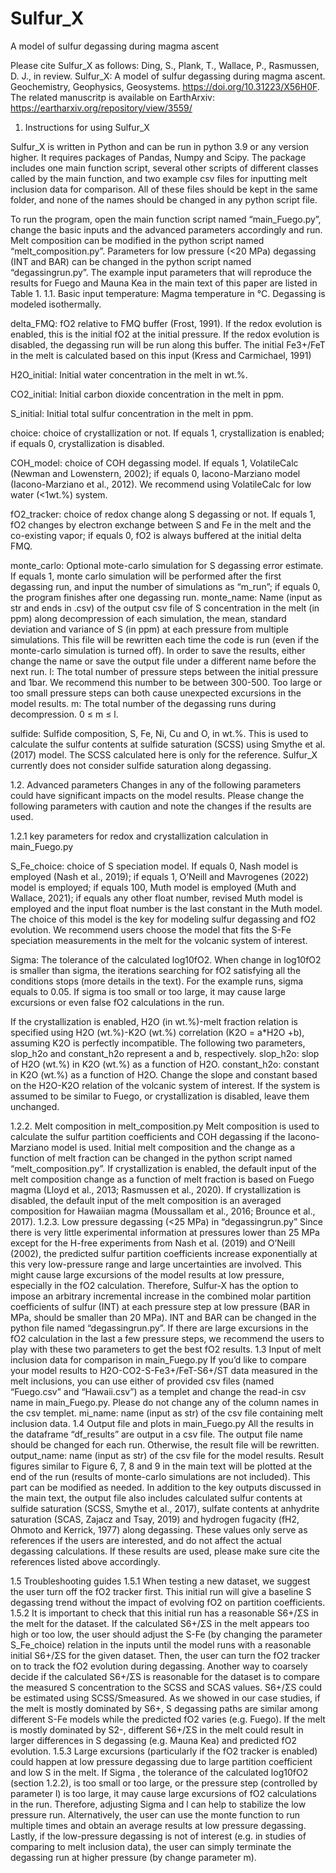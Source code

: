 # Sulfur_X
A model of sulfur degassing during magma ascent

Please cite Sulfur_X as follows:
Ding, S., Plank, T., Wallace, P., Rasmussen, D. J., in review. Sulfur_X: A model of sulfur degassing during magma ascent. Geochemistry, Geophysics, Geosystems. 
https://doi.org/10.31223/X56H0F. The related manuscritp is available on EarthArxiv: https://eartharxiv.org/repository/view/3559/

1.	Instructions for using Sulfur_X

Sulfur_X is written in Python and can be run in python 3.9 or any version higher. It requires packages of Pandas, Numpy and Scipy. The package includes one main function script, several other scripts of different classes called by the main function, and two example csv files for inputting melt inclusion data for comparison. All of these files should be kept in the same folder, and none of the names should be changed in any python script file. 

To run the program, open the main function script named “main_Fuego.py”, change the basic inputs and the advanced parameters accordingly and run. Melt composition can be modified in the python script named “melt_composition.py”. Parameters for low pressure (<20 MPa) degassing (INT and BAR) can be changed in the python script named “degassingrun.py”. The example input parameters that will reproduce the results for Fuego and Mauna Kea in the main text of this paper are listed in Table 1. 
1.1.	Basic input
temperature: Magma temperature in °C. Degassing is modeled isothermally. 

delta_FMQ: fO2 relative to FMQ buffer (Frost, 1991). If the redox evolution is enabled, this is the initial fO2 at the initial pressure. If the redox evolution is disabled, the degassing run will be run along this buffer. The initial Fe3+/FeT in the melt is calculated based on this input (Kress and Carmichael, 1991)

H2O_initial: Initial water concentration in the melt in wt.%.

CO2_initial: Initial carbon dioxide concentration in the melt in ppm.

S_initial: Initial total sulfur concentration in the melt in ppm.

choice: choice of crystallization or not. If equals 1, crystallization is enabled; if equals 0, crystallization is disabled. 

COH_model: choice of COH degassing model. If equals 1, VolatileCalc (Newman and Lowenstern, 2002); if equals 0, Iacono-Marziano model (Iacono-Marziano et al., 2012). We recommend using VolatileCalc for low water (<1wt.%) system.

fO2_tracker: choice of redox change along S degassing or not. If equals 1, fO2 changes by electron exchange between S and Fe in the melt and the co-existing vapor; if equals 0, fO2 is always buffered at the initial delta FMQ.

monte_carlo: Optional mote-carlo simulation for S degassing error estimate. If equals 1, monte carlo simulation will be performed after the first degassing run, and input the number of simulations as “m_run”; if equals 0, the program finishes after one degassing run. monte_name: Name (input as str and ends in .csv) of the output csv file of S concentration in the melt (in ppm) along decompression of each simulation, the mean, standard deviation and variance of S (in ppm) at each pressure from multiple simulations. This file will be rewritten each time the code is run (even if the monte-carlo simulation is turned off). In order to save the results, either change the name or save the output file under a different name before the next run. 
l: The total number of pressure steps between the initial pressure and 1bar. We recommend this number to be between 300-500. Too large or too small pressure steps can both cause unexpected excursions in the model results.
m: The total number of the degassing runs during decompression. 0 ≤ m ≤ l.

sulfide: Sulfide composition, S, Fe, Ni, Cu and O, in wt.%. This is used to calculate the sulfur contents at sulfide saturation (SCSS) using Smythe et al. (2017) model. The SCSS calculated here is only for the reference. Sulfur_X currently does not consider sulfide saturation along degassing.

1.2.	 Advanced parameters
Changes in any of the following parameters could have significant impacts on the model results. Please change the following parameters with caution and note the changes if the results are used.

1.2.1 key parameters for redox and crystallization calculation in main_Fuego.py

S_Fe_choice: choice of S speciation model. If equals 0, Nash model is employed (Nash et al., 2019); if equals 1, O’Neill and Mavrogenes (2022) model is employed; if equals 100, Muth model is employed (Muth and Wallace, 2021); if equals any other float number, revised Muth model is employed and the input float number is the last constant in the Muth model. The choice of this model is the key for modeling sulfur degassing and fO2 evolution. We recommend users choose the model that fits the S-Fe speciation measurements in the melt for the volcanic system of interest.

Sigma: The tolerance of the calculated log10fO2. When change in log10fO2 is smaller than sigma, the iterations searching for fO2 satisfying all the conditions stops (more details in the text). For the example runs, sigma equals to 0.05. If sigma is too small or too large, it may cause large excursions or even false fO2 calculations in the run.

If the crystallization is enabled, H2O (in wt.%)-melt fraction relation is specified using H2O (wt.%)-K2O (wt.%) correlation (K2O = a*H2O +b), assuming K2O is perfectly incompatible. The following two parameters, slop_h2o and constant_h2o represent a and b, respectively. 
slop_h2o: slop of H2O (wt.%) in K2O (wt.%) as a function of H2O.
constant_h2o: constant in K2O (wt.%) as a function of H2O. 
Change the slope and constant based on the H2O-K2O relation of the volcanic system of interest. If the system is assumed to be similar to Fuego, or crystallization is disabled, leave them unchanged. 

1.2.2. Melt composition in melt_composition.py
Melt composition is used to calculate the sulfur partition coefficients and COH degassing if the Iacono-Marziano model is used. Initial melt composition and the change as a function of melt fraction can be changed in the python script named “melt_composition.py”. If crystallization is enabled, the default input of the melt composition change as a function of melt fraction is based on Fuego magma (Lloyd et al., 2013; Rasmussen et al., 2020). If crystallization is disabled, the default input of the melt composition is an averaged composition for Hawaiian magma (Moussallam et al., 2016; Brounce et al., 2017). 
1.2.3. Low pressure degassing (<25 MPa) in “degassingrun.py”
Since there is very little experimental information at pressures lower than 25 MPa except for the H-free experiments from Nash et al. (2019) and O’Neill (2002), the predicted sulfur partition coefficients increase exponentially at this very low-pressure range and large uncertainties are involved. This might cause large excursions of the model results at low pressure, especially in the fO2 calculation. Therefore, Sulfur-X has the option to impose an arbitrary incremental increase in the combined molar partition coefficients of sulfur (INT) at each pressure step at low pressure (BAR in MPa, should be smaller than 20 MPa). INT and BAR can be changed in the python file named “degassingrun.py”. If there are large excursions in the fO2 calculation in the last a few pressure steps, we recommend the users to play with these two parameters to get the best fO2 results.
1.3 Input of melt inclusion data for comparison in main_Fuego.py
If you’d like to compare your model results to H2O-CO2-S-Fe3+/FeT-S6+/ST data measured in the melt inclusions, you can use either of provided csv files (named “Fuego.csv” and “Hawaii.csv”) as a templet and change the read-in csv name in main_Fuego.py. Please do not change any of the column names in the csv templet. 
mi_name: name (input as str) of the csv file containing melt inclusion data. 
1.4 Output file and plots in main_Fuego.py
All the results in the dataframe “df_results” are output in a csv file. The output file name should be changed for each run. Otherwise, the result file will be rewritten.
output_name: name (input as str) of the csv file for the model results. 
Result figures similar to Figure 6, 7, 8 and 9 in the main text will be plotted at the end of the run (results of monte-carlo simulations are not included). This part can be modified as needed. 
In addition to the key outputs discussed in the main text, the output file also includes calculated sulfur contents at sulfide saturation (SCSS, Smythe et al., 2017), sulfate contents at anhydrite saturation (SCAS, Zajacz and Tsay, 2019) and hydrogen fugacity (fH2, Ohmoto and Kerrick, 1977) along degassing. These values only serve as references if the users are interested, and do not affect the actual degassing calculations. If these results are used, please make sure cite the references listed above accordingly. 
 
1.5 Troubleshooting guides
1.5.1 When testing a new dataset, we suggest the user turn off the fO2 tracker first. This initial run will give a baseline S degassing trend without the impact of evolving fO2 on partition coefficients. 
1.5.2 It is important to check that this initial run has a reasonable S6+/ΣS in the melt for the dataset. If the calculated S6+/ΣS in the melt appears too high or too low, the user should adjust the S-Fe (by changing the parameter S_Fe_choice) relation in the inputs until the model runs with a reasonable initial S6+/ΣS for the given dataset. Then, the user can turn the fO2 tracker on to track the fO2 evolution during degassing. Another way to coarsely decide if the calculated S6+/ΣS is reasonable for the dataset is to compare the measured S concentration to the SCSS and SCAS values. S6+/ΣS could be estimated using SCSS/Smeasured. As we showed in our case studies, if the melt is mostly dominated by S6+, S degassing paths are similar among different S-Fe models while the predicted fO2 varies (e.g. Fuego). If the melt is mostly dominated by S2-, different S6+/ΣS in the melt could result in larger differences in S degassing (e.g. Mauna Kea) and predicted fO2 evolution. 
1.5.3 Large excursions (particularly if the fO2 tracker is enabled) could happen at low pressure degassing due to large partition coefficient and low S in the melt. If Sigma , the tolerance of the calculated log10fO2 (section 1.2.2), is too small or too large, or the pressure step (controlled by parameter l) is too large, it may cause large excursions of fO2 calculations in the run. Therefore, adjusting Sigma and l can help to stabilize the low pressure run. Alternatively, the user can use the monte function to run multiple times and obtain an average results at low pressure degassing. Lastly, if the low-pressure degassing is not of interest (e.g. in studies of comparing to melt inclusion data), the user can simply terminate the degassing run at higher pressure (by change parameter m).
